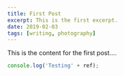 ```yaml
---
title: First Post
excerpt: This is the first excerpt.
date: 2019-02-03
tags: [writing, photography]
---
```


This is the content for the first post....

```javascript
console.log('Testing' + ref);
```
